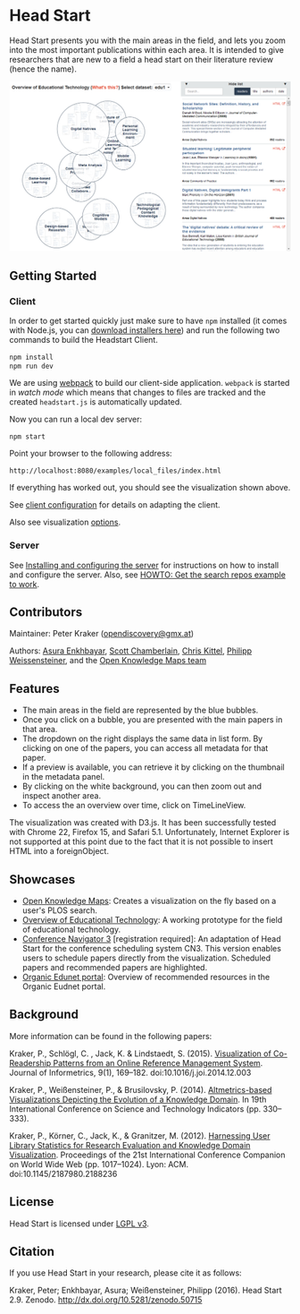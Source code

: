 # Head Start

Head Start presents you with the main areas in the field, and lets you zoom into
the most important publications within each area. It is intended to give
researchers that are new to a field a head start on their literature review
(hence the name).

![Head Start](headstart.png)

## Getting Started

### Client

In order to get started quickly just make sure to have `npm` installed (it comes with Node.js, you can [download installers here](https://nodejs.org/en/download/)) and run the following two commands to build the Headstart Client. 

    npm install
    npm run dev

We are using [webpack](https://webpack.github.io/) to build our client-side application. `webpack` is started in *watch mode* which means that changes to files are tracked and the created `headstart.js` is automatically updated.

Now you can run a local dev server:

	npm start

Point your browser to the following address:

	http://localhost:8080/examples/local_files/index.html

If everything has worked out, you should see the visualization shown above.

See [client configuration](doc/README.md) for details on adapting the client.

 Also see visualization [options](doc/README.md#visualisation-settings).

### Server

See [Installing and configuring the server](doc/server_config.md) for instructions on how to install and configure the server. Also, see [HOWTO: Get the search repos example to work](doc/howto_search_repos.md).

## Contributors

Maintainer: Peter Kraker ([opendiscovery@gmx.at](mailto:opendiscovery@gmx.at))

Authors: [Asura Enkhbayar](https://github.com/Bubblbu), [Scott Chamberlain](https://github.com/sckott), [Chris Kittel](https://github.com/chreman), [Philipp Weissensteiner](https://github.com/wpp), and the [Open Knowledge Maps team](http://openknowledgemaps.org/team)


## Features

* The main areas in the field are represented by the blue bubbles.
* Once you click on a bubble, you are presented with the main papers in that area.
* The dropdown on the right displays the same data in list form. By clicking on one of the papers, you can access all metadata for that paper.
* If a preview is available, you can retrieve it by clicking on the thumbnail in the metadata panel.
* By clicking on the white background, you can then zoom out and inspect another area.
* To access the an overview over time, click on TimeLineView.

The visualization was created with D3.js. It has been successfully tested with Chrome 22, Firefox 15, and Safari 5.1. Unfortunately, Internet Explorer is not supported at this point due to the fact that it is not possible to insert HTML into a foreignObject.

## Showcases

* [Open Knowledge Maps](http://openknowledgemaps.org/): Creates a visualization on the fly based on a user's PLOS search.
* [Overview of Educational Technology](http://openknowledgemaps.org/educational-technology): A working prototype for the field of educational technology. 
* [Conference Navigator 3](http://halley.exp.sis.pitt.edu/cn3/visualization.php?conferenceID=131) [registration required]: An adaptation of Head Start for the conference scheduling system CN3. This version enables users to schedule papers directly from the visualization. Scheduled papers and recommended papers are highlighted.
* [Organic Edunet portal](http://organic-edunet.eu/en/#/recommended): Overview of recommended resources in the Organic Eudnet portal.


## Background

More information can be found in the following papers:

Kraker, P., Schlögl, C. , Jack, K. & Lindstaedt, S. (2015). [Visualization of Co-Readership Patterns from an Online Reference Management System](http://arxiv.org/abs/1409.0348). Journal of Informetrics, 9(1), 169–182. doi:10.1016/j.joi.2014.12.003

Kraker, P., Weißensteiner, P., & Brusilovsky, P. (2014). [Altmetrics-based Visualizations Depicting the Evolution of a Knowledge Domain](http://know-center.tugraz.at/download_extern/papers/sti_visualization_evolution_kraker_etal.pdf). In 19th International Conference on Science and Technology Indicators (pp. 330–333).

Kraker, P., Körner, C., Jack, K., & Granitzer, M. (2012). [Harnessing User Library Statistics for Research Evaluation and Knowledge Domain Visualization](http://know-center.tugraz.at/download_extern/papers/user_library_statistics.pdf). Proceedings of the 21st International Conference Companion on World Wide Web (pp. 1017–1024). Lyon: ACM. doi:10.1145/2187980.2188236


## License
Head Start is licensed under [LGPL v3](http://www.gnu.org/copyleft/lesser.html).


## Citation
If you use Head Start in your research, please cite it as follows:

Kraker, Peter; Enkhbayar, Asura; Weißensteiner, Philipp (2016). Head Start 2.9. Zenodo. http://dx.doi.org/10.5281/zenodo.50715
